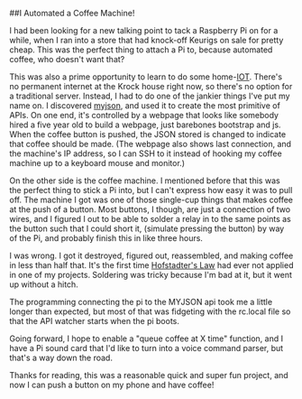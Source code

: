 ##I Automated a Coffee Machine!

I had been looking for a new talking point to tack a Raspberry Pi on for a while, when I ran into a store that had knock-off Keurigs on sale for pretty cheap. This was the perfect thing to attach a Pi to, because automated coffee, who doesn't want that?

This was also a prime opportunity to learn to do some home-[IOT](https://en.wikipedia.org/wiki/Internet_of_things). There's no permanent internet at the Krock house right now, so there's no option for a traditional server. Instead, I had to do one of the jankier things I've put my name on. I discovered [myjson](http://myjson.com/), and used it to create the most primitive of APIs. On one end, it's controlled by a webpage that looks like somebody hired a five year old to build a webpage, just barebones bootstrap and js. When the coffee button is pushed, the JSON stored is changed to indicate that coffee should be made. (The webpage also shows last connection, and the machine's IP address, so I can SSH to it instead of hooking my coffee machine up to a keyboard mouse and monitor.)

On the other side is the coffee machine. I mentioned before that this was the perfect thing to stick a Pi into, but I can't express how easy it was to pull off. The machine I got was one of those single-cup things that makes coffee at the push of a button. Most buttons, I though, are just a connection of two wires, and I figured I out to be able to solder a relay in to the same points as the button such that I could short it, (simulate pressing the button) by way of the Pi, and probably finish this in like three hours. 

I was wrong. I got it destroyed, figured out, reassembled, and making coffee in less than half that. It's the first time [Hofstadter's Law](https://en.wikipedia.org/wiki/Hofstadter%27s_law) had ever not applied in one of my projects. Soldering was tricky because I'm bad at it, but it went up without a hitch. 

The programming connecting the pi to the MYJSON api took me a little longer than expected, but most of that was fidgeting with the rc.local file so that the API watcher starts when the pi boots. 

Going forward, I hope to enable a "queue coffee at X time" function, and I have a Pi sound card that I'd like to turn into a voice command parser, but that's a way down the road. 

Thanks for reading, this was a reasonable quick and super fun project, and now I can push a button on my phone and have coffee!
